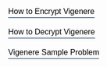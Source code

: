 <html>
  <head>
    <title>Title of the document</title>
    <style>
      .modal {
        display: none;
        position: fixed;
        z-index: 8;
        left: 0;
        top: 0;
        width: 100%;
        height: 100%;
        overflow: auto;
        background-color: rgb(0, 0, 0);
        background-color: rgba(0, 0, 0, 0.4);
      }
      .modal-content {
        margin: 50px auto;
        border: 1px solid #999;
        width: 60%;
      }
      h2,
      p {
        margin: 0 0 20px;
        font-weight: 400;
        color: #999;
      }
      span {
        color: #666;
        display: block;
        padding: 0 0 5px;
      }
      form {
        padding: 25px;
        margin: 25px;
        box-shadow: 0 2px 5px #f5f5f5;
        background: #eee;
      }
      input,
      textarea {
        width: 90%;
        padding: 10px;
        margin-bottom: 20px;
        border: 1px solid #1c87c9;
        outline: none;
      }
      .contact-form button {
        width: 100%;
        padding: 10px;
        border: none;
        background: #1c87c9;
        font-size: 16px;
        font-weight: 400;
        color: #fff;
      }
      button:hover {
        background: #2371a0;
      }
      .close {
        color: #aaa;
        float: right;
        font-size: 28px;
        font-weight: bold;
      }
      .close:hover,
      .close:focus {
        color: black;
        text-decoration: none;
        cursor: pointer;
      }
      button.button {
        background: none;
        border-top: none;
        outline: none;
        border-right: none;
        border-left: none;
        border-bottom: #02274a 1px solid;
        padding: 0 0 3px 0;
        font-size: 16px;
        cursor: pointer;
      }
      button.button:hover {
        border-bottom: #a99567 1px solid;
        color: #a99567;
      }
    </style>
  </head>
  <body>
    <p>
      <button class="button" data-modal="modalOne">How to Encrypt Vigenere</button>
    </p>
    <p>
      <button class="button" data-modal="modalTwo">How to Decrypt Vigenere</button>
    </p>
    <p>
      <button class="button" data-modal="modalThree">Vigenere Sample Problem</button>
    </p>
    <div id="modalOne" class="modal">
      <div class="modal-content">
        <div class="contact-form">
          <a class="close">&times;</a>
          <form action="/">
            <h2>How to Encrypt Vigenere</h2>
            <p>
            The Vigenère cipher uses a 26×26 table with A to Z as the row heading and column heading This table is usually referred to as the Vigenère Tableau, Vigenère Table or Vigenère Square. We shall use Vigenère Table. The first row of this table has the 26 English letters. Starting with the second row, each row has the letters shifted to the left one position in a cyclic way. For example, when B is shifted to the first position on the second row, the letter A moves to the end.
            </p>
            <p>
            In addition to the plaintext, the Vigenère cipher also requires a keyword, which is repeated so that the total length is equal to that of the plaintext. For example, suppose the plaintext is MICHIGAN TECHNOLOGICAL UNIVERSITY and the keyword is HOUGHTON. Then, the keyword must be repeated as follows:
            </p>
            <p>
            MICHIGAN TECHNOLOGICAL UNIVERSITY
            </p> 
            <p>
            HOUGHTON HOUGHTONHOUGH TONHOUGNTO
            </p>
            <p>
            We follow the tradition by removing all spaces and punctuation, converting all letters to upper case, and dividing the result into 5-letter blocks. As a result, the above plaintext and keyword become the following:
            </p>
            <p>
            MICHI GANTE CHNOL OGICA LUNIV ERSIT Y
            </p>
            <p>
            HOUGH TONHO UGHTO NHOUG HTONH OUGHT O
            </p>
            <p>
            To encrypt, pick a letter in the plaintext and its corresponding letter in the keyword, use the keyword letter and the plaintext letter as the row index and column index, respectively, and the entry at the row-column intersection is the letter in the ciphertext. For example, the first letter in the plaintext is M and its corresponding keyword letter is H. This means that the row of H and the column of M are used, and the entry T at the intersection is the encrypted result.
            </p>
            <p>
            Repeating this process until all plaintext letters are processed, the ciphertext is TWWNPZOA ASWNUHZBNWWGS NBVCSLYPMM. The following has the plaintext, repeated keyword and ciphertext aligned together.
            </p>
            <p>MICHI GANTE CHNOL OGICA LUNIV ERSIT Y</p>
            <p>HOUGH TONHO UGHTO NHOUG HTONH OUGHT O</p>
            <p>TWWNP ZOAAS WNUHZ BNWWG SNBVC SLYPM M</p>
          </form>
        </div>
      </div>
    </div>
    <div id="modalTwo" class="modal">
      <div class="modal-content">
        <div class="contact-form">
          <span class="close">&times;</span>
          <form action="/">
            <h2>How to Decrypt Vigenere</h2>
          </form>
        </div>
      </div>
    </div>
    <div id="modalThree" class="modal">
      <div class="modal-content">
        <div class="contact-form">
          <span class="close">&times;</span>
          <form action="/">
            <h2>Vigenere Sample Problem</h2>
          </form>
        </div>
      </div>
    </div>
    <script>
      let modalBtns = [...document.querySelectorAll(".button")];
      modalBtns.forEach(function (btn) {
        btn.onclick = function () {
          let modal = btn.getAttribute("data-modal");
          document.getElementById(modal).style.display = "block";
        };
      });
      let closeBtns = [...document.querySelectorAll(".close")];
      closeBtns.forEach(function (btn) {
        btn.onclick = function () {
          let modal = btn.closest(".modal");
          modal.style.display = "none";
        };
      });
      window.onclick = function (event) {
        if (event.target.className === "modal") {
          event.target.style.display = "none";
        }
      };
    </script>
  </body>
</html>